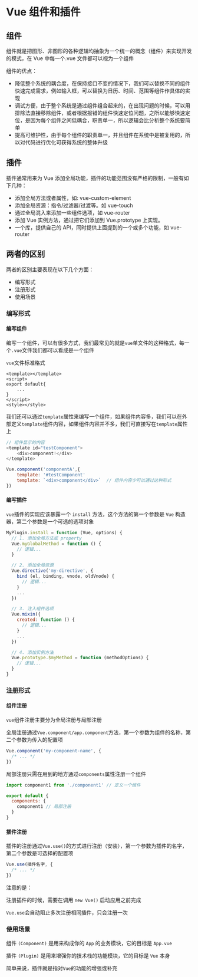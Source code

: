 # Vue 组件和插件 [](#vue组件和插件)

## 组件 [](#组件)

组件就是把图形、非图形的各种逻辑均抽象为一个统一的概念（组件）来实现开发的模式，在 Vue 中每一个.vue 文件都可以视为一个组件

组件的优点：

- 降低整个系统的耦合度，在保持接口不变的情况下，我们可以替换不同的组件快速完成需求，例如输入框，可以替换为日历、时间、范围等组件作具体的实现
- 调试方便，由于整个系统是通过组件组合起来的，在出现问题的时候，可以用排除法直接移除组件，或者根据报错的组件快速定位问题，之所以能够快速定位，是因为每个组件之间低耦合，职责单一，所以逻辑会比分析整个系统要简单
- 提高可维护性，由于每个组件的职责单一，并且组件在系统中是被复用的，所以对代码进行优化可获得系统的整体升级

## 插件 [](#插件)

插件通常用来为 Vue 添加全局功能，插件的功能范围没有严格的限制，一般有如下几种：

- 添加全局方法或者属性，如: vue-custom-element
- 添加全局资源：指令/过滤器/过渡等。如 vue-touch
- 通过全局混入来添加一些组件选项，如 vue-router
- 添加 Vue 实例方法，通过把它们添加到 Vue.prototype 上实现。
- 一个库，提供自己的 API，同时提供上面提到的一个或多个功能，如 vue-router

## 两者的区别 [](#两者的区别)

两者的区别主要表现在以下几个方面：

- 编写形式
- 注册形式
- 使用场景

### 编写形式

#### 编写组件

编写一个组件，可以有很多方式，我们最常见的就是`vue`单文件的这种格式，每一个`.vue`文件我们都可以看成是一个组件

`vue`文件标准格式

```vue
<template></template>
<script>
export default{
    ...
}
</script>
<style></style>
```

我们还可以通过`template`属性来编写一个组件，如果组件内容多，我们可以在外部定义`template`组件内容，如果组件内容并不多，我们可直接写在`template`属性上

```js
// 组件显示的内容
<template id="testComponent">
    <div>component!</div>
</template>

Vue.component('componentA',{
    template: '#testComponent'
    template: `<div>component</div>`  // 组件内容少可以通过这种形式
})
```

#### 编写插件

`vue`插件的实现应该暴露一个 `install` 方法，这个方法的第一个参数是 `Vue` 构造器，第二个参数是一个可选的选项对象

```js
MyPlugin.install = function (Vue, options) {
  // 1. 添加全局方法或 property
  Vue.myGlobalMethod = function () {
    // 逻辑...
  }

  // 2. 添加全局资源
  Vue.directive('my-directive', {
    bind (el, binding, vnode, oldVnode) {
      // 逻辑...
    }
    ...
  })

  // 3. 注入组件选项
  Vue.mixin({
    created: function () {
      // 逻辑...
    }
    ...
  })

  // 4. 添加实例方法
  Vue.prototype.$myMethod = function (methodOptions) {
    // 逻辑...
  }
}
```

### 注册形式

#### 组件注册

`vue`组件注册主要分为全局注册与局部注册

全局注册通过`Vue.component/app.component`方法，第一个参数为组件的名称，第二个参数为传入的配置项

```js
Vue.component('my-component-name', {
  /* ... */
})
```

局部注册只需在用到的地方通过`components`属性注册一个组件

```js
import component1 from './component1' // 定义一个组件

export default {
  components: {
    component1 // 局部注册
  }
}
```

#### 插件注册

插件的注册通过`Vue.use()`的方式进行注册（安装），第一个参数为插件的名字，第二个参数是可选择的配置项

```js
Vue.use(插件名字, {
  /* ... */
})
```

注意的是：

注册插件的时候，需要在调用 `new Vue()` 启动应用之前完成

`Vue.use`会自动阻止多次注册相同插件，只会注册一次

### 使用场景

组件 `(Component)` 是用来构成你的 `App` 的业务模块，它的目标是 `App.vue`

插件 `(Plugin)` 是用来增强你的技术栈的功能模块，它的目标是 `Vue` 本身

简单来说，插件就是指对`Vue`的功能的增强或补充
